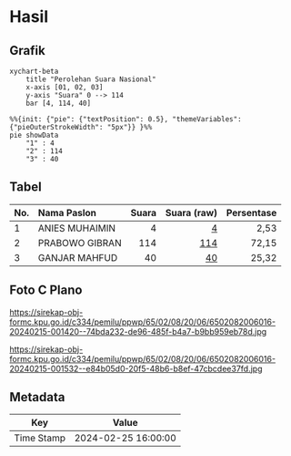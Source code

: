 # Hasil

## Grafik

```mermaid
xychart-beta
    title "Perolehan Suara Nasional"
    x-axis [01, 02, 03]
    y-axis "Suara" 0 --> 114
    bar [4, 114, 40]
```

```mermaid
%%{init: {"pie": {"textPosition": 0.5}, "themeVariables": {"pieOuterStrokeWidth": "5px"}} }%%
pie showData
    "1" : 4
    "2" : 114
    "3" : 40
```

## Tabel

| No. | Nama Paslon    | Suara | Suara (raw) | Persentase |
|:--- |:-------------- | -----:| -----------:| ----------:|
| 1   | ANIES MUHAIMIN | 4     | [4][p-1]    | 2,53       |
| 2   | PRABOWO GIBRAN | 114   | [114][p-2]  | 72,15      |
| 3   | GANJAR MAHFUD  | 40    | [40][p-3]   | 25,32      |


[p-1]: https://github.com/gigit-pemilu/pemilu-2024/blob/main/pilpres/hitung-suara/sub/65-kalimantan-utara/sub/02-malinau/sub/08-malinau-barat/sub/2006-tanjung-lapang/sub/016-tps/sub/paslon-1.txt
[p-2]: https://github.com/gigit-pemilu/pemilu-2024/blob/main/pilpres/hitung-suara/sub/65-kalimantan-utara/sub/02-malinau/sub/08-malinau-barat/sub/2006-tanjung-lapang/sub/016-tps/sub/paslon-2.txt
[p-3]: https://github.com/gigit-pemilu/pemilu-2024/blob/main/pilpres/hitung-suara/sub/65-kalimantan-utara/sub/02-malinau/sub/08-malinau-barat/sub/2006-tanjung-lapang/sub/016-tps/sub/paslon-3.txt

## Foto C Plano

https://sirekap-obj-formc.kpu.go.id/c334/pemilu/ppwp/65/02/08/20/06/6502082006016-20240215-001420--74bda232-de96-485f-b4a7-b9bb959eb78d.jpg

https://sirekap-obj-formc.kpu.go.id/c334/pemilu/ppwp/65/02/08/20/06/6502082006016-20240215-001532--e84b05d0-20f5-48b6-b8ef-47cbcdee37fd.jpg


## Metadata

| Key        | Value               |
| ---------- | ------------------- |
| Time Stamp | 2024-02-25 16:00:00 |



